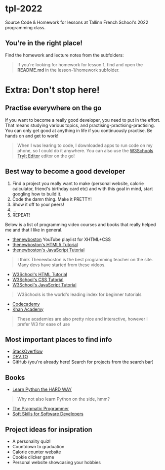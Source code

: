 # tpl-2022
Source Code &amp; Homework for lessons at Tallinn French School's 2022 programming class.

## You're in the right place!
Find the homework and lecture notes from the subfolders:
> If you're looking for homework for lesson 1, find and open the **README.md** in the lesson-1/homework subfolder.

# Extra: Don't stop here!
## Practise everywhere on the go
If you want to become a really good developer, you need to put in the effort. That means studying various topics, and practising-practising-practising. You can only get good at anything in life if you continuously practise. Be hands on and get to work!
> When I was learing to code, I downloaded apps to run code on my phone, so I could do it anywhere. You can also use the [W3Schools TryIt Editor](https://www.w3schools.com/tryit/tryit.asp?filename=tryhtml_hello) editor on the go!

## Best way to become a good developer
1. Find a project you really want to make (personal website, calorie calculator, friend's birthday card etc) and with this goal in mind, start googling how to build it.
2. Code the damn thing. Make it PRETTY!
3. Show it off to your peers!
4. ...
5. REPEAT!


Below is a list of programming video courses and books that really helped me and that I like in general.
* [thenewboston](https://www.youtube.com/watch?v=cqszz_OfAFQ&list=PLC1322B5A0180C946&ab_channel=thenewboston) YouTube playlist for XHTML+CSS
* [thenewboston\'s HTML5 Tutorial](https://www.youtube.com/watch?v=Mp0f0zTPLec&list=PL081AC329706B2953&ab_channel=thenewboston)
* [thenewboston\'s JavaScript Tutorial](https://www.youtube.com/watch?v=yQaAGmHNn9s&list=PL46F0A159EC02DF82&ab_channel=thenewboston)
> I think Thenewboston is the best programming teacher on the site. Many devs have started from these videos.
* [W3School\'s HTML Tutorial](https://www.w3schools.com/html)
* [W3School\'s CSS Tutorial](https://www.w3schools.com/css/default.asp)
* [W3School\'s JavaScript Tutorial](https://www.w3schools.com/js/default.asp)
> W3Schools is the world's leading index for beginner tutorials
* [Codecademy](https://www.codecademy.com/)
* [Khan Academy](https://www.khanacademy.org/computing/computer-programming/html-css)
> These academies are also pretty nice and interactive, however I prefer W3 for ease of use

## Most important places to find info
* [StackOverflow](https://www.stackoverflow.com)
* [DEV.TO](https://dev.to/)
* GitHub (you're already here! Search for projects from the search bar)

## Books
* [Learn Python the HARD WAY](https://learnpythonthehardway.org/python3/ex0.html)
> Why not also learn Python on the side, hmm?
* [The Pragmatic Programmer](https://www.amazon.com/Pragmatic-Programmer-Journeyman-Master/dp/020161622X)
* [Soft Skills for Software Developers](https://www.amazon.com/Soft-Skills-software-developers-manual/dp/1617292397)

## Project ideas for insipration
* A personality quiz!
* Countdown to graduation
* Calorie counter website
* Cookie clicker game
* Personal website showcasing your hobbies